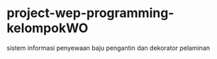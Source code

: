 # project-wep-programming-kelompokWO
sistem informasi penyewaan baju pengantin dan dekorator pelaminan
